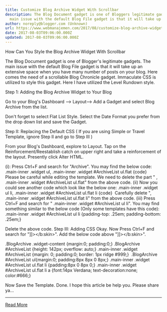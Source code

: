 ```yaml
---
title: Customize Blog Archive Widget With Scrollbar
description: The Blog Document gadget is one of Bloggers legitimate gadgets. The
  main issue with the default Blog File gadget is that it will take up
author: noreply@blogger.com (Unknown)
url: https://www.webmanajemen.com/2017/08/customize-blog-archive-widget-with.html
date: 2017-08-03T09:06:00.000Z
updated: 2017-08-03T09:06:00.000Z
---
```


How Can You Style the Blog Archive Widget With Scrollbar


The Blog Document gadget is one of Blogger's legitimate gadgets. The main issue with the default Blog File gadget is that it will take up an extensive space when you have many number of posts on your blog. Here comes the need of a scrollable Blog Chronicle gadget. Immaculate CSS is utilized to style this gadget. Here I have utilized the Level Rundown style.


Step 1: Adding the Blog Archive Widget to Your Blog

Go to your Blog's Dashboard --> Layout--> Add a Gadget and select Blog Archive from the list.




Don't forget to select Flat List Style. Select the Date Format you prefer from the drop down list and save the Gadget.

Step II: Replacing the Default CSS ( If you are using Simple or Travel Template, ignore Step II and go to Step III )

From your Blog's Dashboard, explore to Layout. Tap on the Reinforcement/Reestablish catch on upper right and take a reinforcement of the layout. Presently click Alter HTML.

(i): Press Ctrl+F and search for "Archive". You may find the below code:
.main-inner .widget ul, .main-inner .widget #ArchiveList ul.flat {code} 
Please be careful while editing the template. We need to delete the part " , .main-inner .widget #ArchiveList ul.flat" from the above code.
(ii) Now you could see another code which look like the below one:
.main-inner .widget ul li, .main-inner .widget #ArchiveList ul.flat li {code} 
Carefully delete ", .main-inner .widget #ArchiveList ul.flat li" from the above code.
(iii) Press Ctrl+F and search for " .main-inner .widget #ArchiveList ul li". You may find something similar to the below code (Only some templates have this code):
.main-inner .widget #ArchiveList ul li {padding-top: .25em; padding-bottom: .25em;} 

Delete the above code.
Step III: Adding CSS
Okay. Now Press Ctrl+F and search for "]]></b:skin>". Add the below code above "]]></b:skin>".

.BlogArchive .widget-content {margin:0; padding:0;}
.BlogArchive #ArchiveList {height: 142px; overflow: auto;}
.main-inner .widget #ArchiveList {margin: 0; padding:0; border: 1px ridge #999;} 
.BlogArchive #ArchiveList ul{margin:0; padding:8px 8px 0 8px;}
.main-inner .widget #ArchiveList ul.flat li {padding:8px 0 8px 0;}
.main-inner .widget #ArchiveList ul.flat li a {font:14px Verdana; text-decoration:none; color:#666;} 

Now Save the Template.
Done. I hope this article be help you. Please share ya...<hr/> <a href="https://www.webmanajemen.com/2017/08/customize-blog-archive-widget-with.html" rel="follow" class="button" id="read-more">Read More</a>